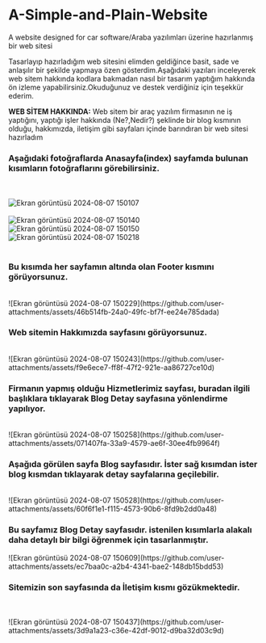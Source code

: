 # A-Simple-and-Plain-Website
A website designed for car software/Araba yazılımları üzerine hazırlanmış bir web sitesi
<p>
Tasarlayıp hazırladığım web sitesini elimden geldiğince basit, sade ve anlaşılır bir şekilde yapmaya özen gösterdim.Aşağıdaki yazıları inceleyerek web sitem hakkında kodlara bakmadan nasıl bir tasarım yaptığım hakkında ön izleme yapabilirsiniz.Okuduğunuz ve destek verdiğiniz için teşekkür ederim.
</p>


<p><b>WEB SİTEM HAKKINDA:</b>
Web sitem bir araç yazılım firmasının ne iş yaptığını, yaptığı işler hakkında (Ne?,Nedir?) şeklinde bir blog kısmının olduğu, hakkımızda, iletişim gibi sayfaları içinde barındıran bir web sitesi hazırladım
</p>

<h3>Aşağıdaki fotoğraflarda <b>Anasayfa(index)</b> sayfamda bulunan kısımların fotoğraflarını görebilirsiniz.</h3>

<br><br>
![Ekran görüntüsü 2024-08-07 150107](https://github.com/user-attachments/assets/fff8ce59-08c5-426b-95f6-edb26fccf35d)
<br></br>
![Ekran görüntüsü 2024-08-07 150140](https://github.com/user-attachments/assets/6699233e-f068-43ce-bb26-91ccfe9f595d)
<br>
![Ekran görüntüsü 2024-08-07 150150](https://github.com/user-attachments/assets/9d142180-e19d-42b8-9346-a4b2cd7eb770)
<br>
![Ekran görüntüsü 2024-08-07 150218](https://github.com/user-attachments/assets/b64a3043-7c92-4283-9e74-7a7eb60586a4)
<br><br>


<h3>Bu kısımda her sayfamın altında olan <b>Footer</b> kısmını görüyorsunuz.</h3>
<br>
![Ekran görüntüsü 2024-08-07 150229](https://github.com/user-attachments/assets/46b514fb-24a0-49fc-bf7f-ee24e785dada)
<br>


<h3>Web sitemin <b>Hakkımızda</b> sayfasını görüyorsunuz.</h3>
<br>
![Ekran görüntüsü 2024-08-07 150243](https://github.com/user-attachments/assets/f9e6ece7-ff8f-47f2-921e-aa86727ce10d)
<br>


<h3>Firmanın yapmış olduğu Hizmetlerimiz sayfası, buradan ilgili başlıklara tıklayarak <b>Blog Detay</b> sayfasına yönlendirme yapılıyor.</h3>
<br>
![Ekran görüntüsü 2024-08-07 150258](https://github.com/user-attachments/assets/071407fa-33a9-4579-ae6f-30ee4fb9964f)
<br>


<h3>Aşağıda görülen sayfa <b>Blog</b> sayfasıdır. İster sağ kısımdan ister blog kısmdan tıklayarak detay sayfalarına geçilebilir.</h3>
<br>
![Ekran görüntüsü 2024-08-07 150528](https://github.com/user-attachments/assets/60f6f1e1-f115-4573-90b6-8fd9b2dd0a48)
<br>


<h3>Bu sayfamız <b>Blog Detay</b> sayfasıdır. istenilen kısımlarla alakalı daha detaylı bir bilgi öğrenmek için tasarlanmıştır.</h3>
![Ekran görüntüsü 2024-08-07 150609](https://github.com/user-attachments/assets/ec7baa0c-a2b4-4341-bae2-148db15bdd53)


<h3>Sitemizin son sayfasında da <b>İletişim</b> kısmı gözükmektedir.</h3>
<br><br>
![Ekran görüntüsü 2024-08-07 150437](https://github.com/user-attachments/assets/3d9a1a23-c36e-42df-9012-d9ba32d03c9d)
